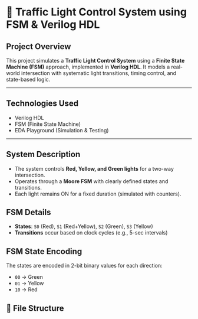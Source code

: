 # 🚦 Traffic Light Control System using FSM & Verilog HDL

##  Project Overview
This project simulates a **Traffic Light Control System** using a **Finite State Machine (FSM)** approach, implemented in **Verilog HDL**. It models a real-world intersection with systematic light transitions, timing control, and state-based logic.

---
## Technologies Used
- Verilog HDL  
- FSM (Finite State Machine)  
- EDA Playground (Simulation & Testing)

---

## System Description
- The system controls **Red, Yellow, and Green lights** for a two-way intersection.
- Operates through a **Moore FSM** with clearly defined states and transitions.
- Each light remains ON for a fixed duration (simulated with counters).

## FSM Details
- **States**: `S0` (Red), `S1` (Red+Yellow), `S2` (Green), `S3` (Yellow)
- **Transitions** occur based on clock cycles (e.g., 5-sec intervals)

## FSM State Encoding
The states are encoded in 2-bit binary values for each direction:
- `00` → Green
- `01` → Yellow
- `10` → Red


## 📂 File Structure

